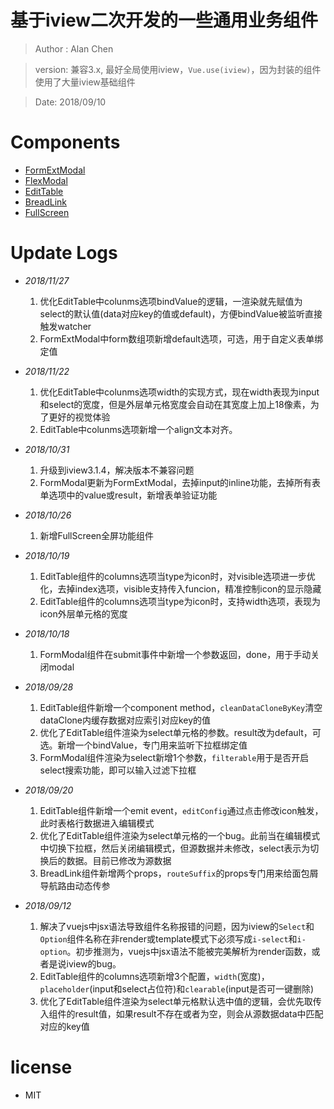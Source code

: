 # 基于iview二次开发的一些通用业务组件

> Author : Alan Chen

> version: 兼容3.x, 最好全局使用iview，`Vue.use(iview)`，因为封装的组件使用了大量iview基础组件

> Date: 2018/09/10 

# Components
* [FormExtModal](./docs/FormExtModal.md)
* [FlexModal](./docs/FlexModal.md)
* [EditTable](./docs/EditTable.md)
* [BreadLink](./docs/BreadLink.md)
* [FullScreen](./docs/FullScreen.md)
# Update Logs
* *2018/11/27*
    1. 优化EditTable中colunms选项bindValue的逻辑，一渲染就先赋值为select的默认值(data对应key的值或default)，方便bindValue被监听直接触发watcher
    2. FormExtModal中form数组项新增default选项，可选，用于自定义表单绑定值

* *2018/11/22*
    1. 优化EditTable中colunms选项width的实现方式，现在width表现为input和select的宽度，但是外层单元格宽度会自动在其宽度上加上18像素，为了更好的视觉体验
    2. EditTable中colunms选项新增一个align文本对齐。

* *2018/10/31*
    1. 升级到iview3.1.4，解决版本不兼容问题
    2. FormModal更新为FormExtModal，去掉input的inline功能，去掉所有表单选项中的value或result，新增表单验证功能

* *2018/10/26*
    1. 新增FullScreen全屏功能组件

* *2018/10/19*
    1. EditTable组件的columns选项当type为icon时，对visible选项进一步优化，去掉index选项，visible支持传入funcion，精准控制icon的显示隐藏
    2. EditTable组件的columns选项当type为icon时，支持width选项，表现为icon外层单元格的宽度

* *2018/10/18* 
    1. FormModal组件在submit事件中新增一个参数返回，done，用于手动关闭modal

* *2018/09/28* 
    1. EditTable组件新增一个component method，`cleanDataCloneByKey`清空dataClone内缓存数据对应索引对应key的值
    2. 优化了EditTable组件渲染为select单元格的参数。result改为default，可选。新增一个bindValue，专门用来监听下拉框绑定值
    3. FormModal组件渲染为select新增1个参数，`filterable`用于是否开启select搜索功能，即可以输入过滤下拉框

* *2018/09/20* 
    1. EditTable组件新增一个emit event，`editConfig`通过点击修改icon触发，此时表格行数据进入编辑模式
    2. 优化了EditTable组件渲染为select单元格的一个bug。此前当在编辑模式中切换下拉框，然后关闭编辑模式，但源数据并未修改，select表示为切换后的数据。目前已修改为源数据
    3. BreadLink组件新增两个props，`routeSuffix`的props专门用来给面包屑导航路由动态传参

* *2018/09/12* 
    1. 解决了vuejs中jsx语法导致组件名称报错的问题，因为iview的`Select`和`Option`组件名称在非render或template模式下必须写成`i-select`和`i-option`。初步推测为，vuejs中jsx语法不能被完美解析为render函数，或者是说iview的bug。
    2. EditTable组件的columns选项新增3个配置，`width`(宽度)，`placeholder`(input和select占位符)和`clearable`(input是否可一键删除)
    3. 优化了EditTable组件渲染为select单元格默认选中值的逻辑，会优先取传入组件的result值，如果result不存在或者为空，则会从源数据data中匹配对应的key值

# license
* MIT